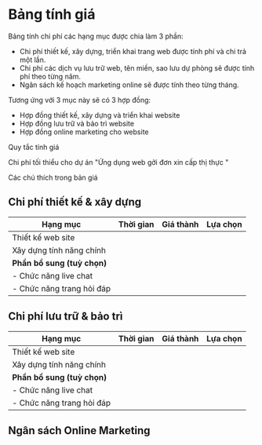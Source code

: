 # Bảng tính giá

Bảng tính chi phí các hạng mục được chia làm 3 phần:

* Chi phí thiết kế, xây dựng, triển khai trang web được tính phí và chi trả một lần.
* Chi phí các dịch vụ lưu trữ web, tên miền, sao lưu dự phòng sẽ được tính phí theo từng năm.
* Ngân sách kế hoạch marketing online sẽ được tính theo từng tháng.

Tương ứng với 3 mục này sẽ có 3 hợp đồng:

* Hợp đồng thiết kế, xây dựng và triển khai website
* Hợp đồng lưu trữ và bảo trì website
* Hợp đồng online marketing cho website

Quy tắc tính giá


Chi phí tối thiểu cho dự án "Ứng dụng web gởi đơn xin cấp thị thực "


Các chú thích trong bản giá



## Chi phí thiết kế & xây dựng 

| Hạng mục                 | Thời gian | Giá thành | Lựa chọn |
|--------------------------|-----------|-----------|----------|
| Thiết kế web site        |           |           |          |
| Xây dựng tính năng chính  | | | |
| **Phần bổ sung (tuỳ chọn)** | | | |
| - Chức năng live chat | | | |
| - Chức năng trang hỏi đáp | | | |


## Chi phí lưu trữ & bảo trì

| Hạng mục | Thời gian | Giá thành | Lựa chọn |
|--------------------------|-----------|-----------|----------|
| Thiết kế web site | | | |
| Xây dựng tính năng chính | | | |
| **Phần bổ sung (tuỳ chọn)** | | | |
| - Chức năng live chat | | | |
| - Chức năng trang hỏi đáp | | | |

## Ngân sách Online Marketing

